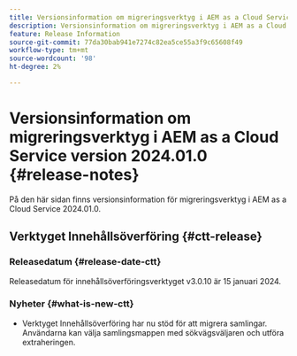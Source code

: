 ```yaml
---
title: Versionsinformation om migreringsverktyg i AEM as a Cloud Service version 2024.01.0
description: Versionsinformation om migreringsverktyg i AEM as a Cloud Service version 2024.01.0
feature: Release Information
source-git-commit: 77da30bab941e7274c82ea5ce55a3f9c65608f49
workflow-type: tm+mt
source-wordcount: '98'
ht-degree: 2%

---
```


# Versionsinformation om migreringsverktyg i AEM as a Cloud Service version 2024.01.0 {#release-notes}

På den här sidan finns versionsinformation för migreringsverktyg i AEM as a Cloud Service 2024.01.0.

## Verktyget Innehållsöverföring {#ctt-release}

### Releasedatum {#release-date-ctt}

Releasedatum för innehållsöverföringsverktyget v3.0.10 är 15 januari 2024.

### Nyheter {#what-is-new-ctt}

* Verktyget Innehållsöverföring har nu stöd för att migrera samlingar. Användarna kan välja samlingsmappen med sökvägsväljaren och utföra extraheringen.
